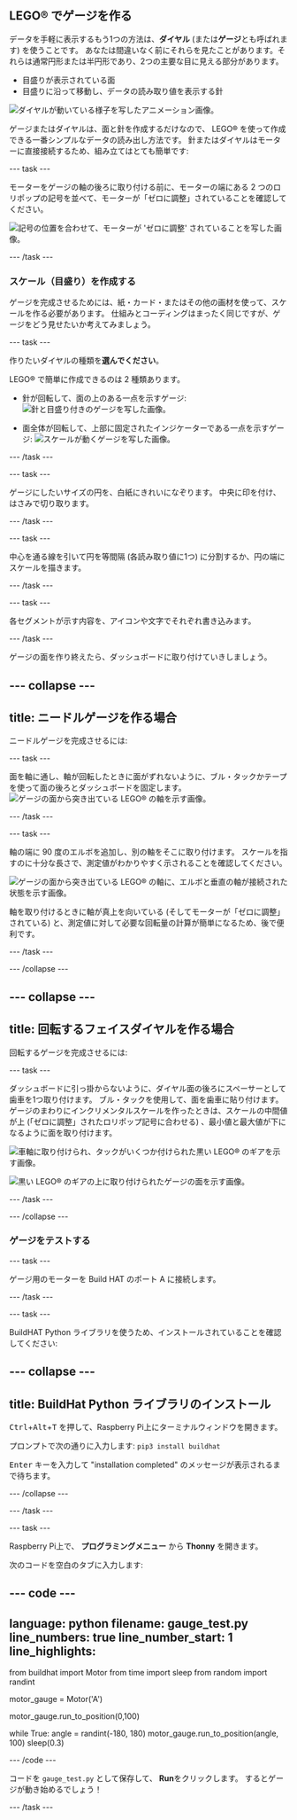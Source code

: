 ## LEGO® でゲージを作る

データを手軽に表示するもう1つの方法は、**ダイヤル** (または**ゲージ**とも呼ばれます) を使うことです。 あなたは間違いなく前にそれらを見たことがあります。それらは通常円形または半円形であり、2つの主要な目に見える部分があります。

+ 目盛りが表示されている面
+ 目盛りに沿って移動し、データの読み取り値を表示する針

![ダイヤルが動いている様子を写したアニメーション画像。](https://media.giphy.com/media/uozBSFuz99USA/giphy.gif)

ゲージまたはダイヤルは、面と針を作成するだけなので、 LEGO® を使って作成できる一番シンプルなデータの読み出し方法です。 針またはダイヤルはモーターに直接接続するため、組み立てはとても簡単です:

--- task ---

モーターをゲージの軸の後ろに取り付ける前に、モーターの端にある 2 つのロリポップの記号を並べて、モーターが「ゼロに調整」されていることを確認してください。

![記号の位置を合わせて、モーターが 'ゼロに調整' されていることを写した画像。](images/aligned_symbols.jpg)

--- /task ---

### スケール（目盛り）を作成する

ゲージを完成させるためには、紙・カード・またはその他の画材を使って、スケールを作る必要があります。 仕組みとコーディングはまったく同じですが、ゲージをどう見せたいか考えてみましょう。

 --- task ---

 作りたいダイヤルの種類を**選んでください**。

 LEGO® で簡単に作成できるのは 2 種類あります。

+ 針が回転して、面の上のある一点を示すゲージ: ![針と目盛り付きのゲージを写した画像。](images/dial2.gif)

+ 面全体が回転して、上部に固定されたインジケーターである一点を示すゲージ: ![スケールが動くゲージを写した画像。](images/dial1.gif)

--- /task ---

--- task ---

ゲージにしたいサイズの円を、白紙にきれいになぞります。 中央に印を付け、はさみで切り取ります。

--- /task ---

--- task ---

中心を通る線を引いて円を等間隔 (各読み取り値に1つ) に分割するか、円の端にスケールを描きます。

--- /task ---

--- task ---

各セグメントが示す内容を、アイコンや文字でそれぞれ書き込みます。

--- /task ---

ゲージの面を作り終えたら、ダッシュボードに取り付けていきしましょう。

--- collapse ---
---
title: ニードルゲージを作る場合
---

ニードルゲージを完成させるには:

--- task ---

面を軸に通し、軸が回転したときに面がずれないように、ブル・タックかテープを使って面の後ろとダッシュボードを固定します。 ![ゲージの面から突き出ている LEGO® の軸を示す画像。](images/needle-gauge1.jpg)

--- /task ---

--- task ---

軸の端に 90 度のエルボを追加し、別の軸をそこに取り付けます。 スケールを指すのに十分な長さで、測定値がわかりやすく示されることを確認してください。

![ゲージの面から突き出ている LEGO® の軸に、エルボと垂直の軸が接続された状態を示す画像。](images/needle-gauge2.jpg)

軸を取り付けるときに軸が真上を向いている (そしてモーターが「ゼロに調整」されている) と、測定値に対して必要な回転量の計算が簡単になるため、後で便利です。

--- /task ---

--- /collapse ---

--- collapse ---
---
title: 回転するフェイスダイヤルを作る場合
---

回転するゲージを完成させるには:

--- task ---

ダッシュボードに引っ掛からないように、ダイヤル面の後ろにスペーサーとして歯車を1つ取り付けます。 ブル・タックを使用して、面を歯車に貼り付けます。 ゲージのまわりにインクリメンタルスケールを作ったときは、スケールの中間値が上 (「ゼロに調整」されたロリポップ記号に合わせる) 、最小値と最大値が下になるように面を取り付けます。

![車軸に取り付けられ、タックがいくつか付けられた黒い LEGO® のギアを示す画像。](images/dial-gauge1.jpg)

![黒い LEGO® のギアの上に取り付けられたゲージの面を示す画像。](images/dial-gauge2.jpg)

--- /task ---

--- /collapse ---

### ゲージをテストする

--- task ---

ゲージ用のモーターを Build HAT のポート A に接続します。

--- /task ---

--- task ---

BuildHAT Python ライブラリを使うため、インストールされていることを確認してください:

--- collapse ---
---
title: BuildHat Python ライブラリのインストール
---

<kbd>Ctrl</kbd>+<kbd>Alt</kbd>+<kbd>T</kbd> を押して、Raspberry Pi上にターミナルウィンドウを開きます。

プロンプトで次の通りに入力します: `pip3 install buildhat`

<kbd>Enter</kbd> キーを入力して "installation completed" のメッセージが表示されるまで待ちます。

--- /collapse ---

--- /task ---

--- task ---

Raspberry Pi上で、 **プログラミングメニュー** から **Thonny** を開きます。

次のコードを空白のタブに入力します:

--- code ---
---
language: python filename: gauge_test.py line_numbers: true line_number_start: 1
line_highlights:
---
from buildhat import Motor from time import sleep from random import randint

motor_gauge = Motor('A')

motor_gauge.run_to_position(0,100)

while True: angle = randint(-180, 180) motor_gauge.run_to_position(angle, 100) sleep(0.3)

--- /code ---

コードを `gauge_test.py` として保存して、 **Run**をクリックします。 するとゲージが動き始めるでしょう！

--- /task ---
